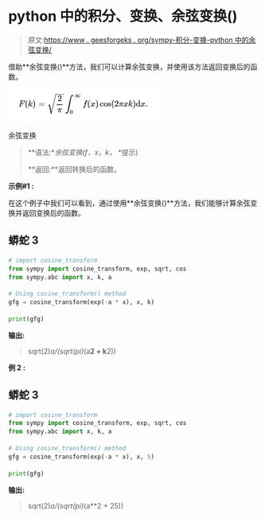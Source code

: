 # python 中的积分、变换、余弦变换()

> 原文:[https://www . geesforgeks . org/sympy-积分-变换-python 中的余弦变换/](https://www.geeksforgeeks.org/sympy-integrals-transforms-cosine_transform-in-python/)

借助**余弦变换()**方法，我们可以计算余弦变换，并使用该方法返回变换后的函数。

![](img/ca1cf49db8669ed2e0c159aa624f0be8.png)

余弦变换

> **语法:**余弦变换(f，x，k，* *提示)
> 
> **返回:**返回转换后的函数。

**示例#1 :**

在这个例子中我们可以看到，通过使用**余弦变换()**方法，我们能够计算余弦变换并返回变换后的函数。

## 蟒蛇 3

```py
# import cosine_transform
from sympy import cosine_transform, exp, sqrt, cos
from sympy.abc import x, k, a

# Using cosine_transform() method
gfg = cosine_transform(exp(-a * x), x, k)

print(gfg)
```

**输出:**

> sqrt(2)*a/(sqrt(pi)*(a**2 + k**2))

**例 2 :**

## 蟒蛇 3

```py
# import cosine_transform
from sympy import cosine_transform, exp, sqrt, cos
from sympy.abc import x, k, a

# Using cosine_transform() method
gfg = cosine_transform(exp(-a * x), x, 5)

print(gfg)
```

**输出:**

> sqrt(2)*a/(sqrt(pi)*(a**2 + 25))